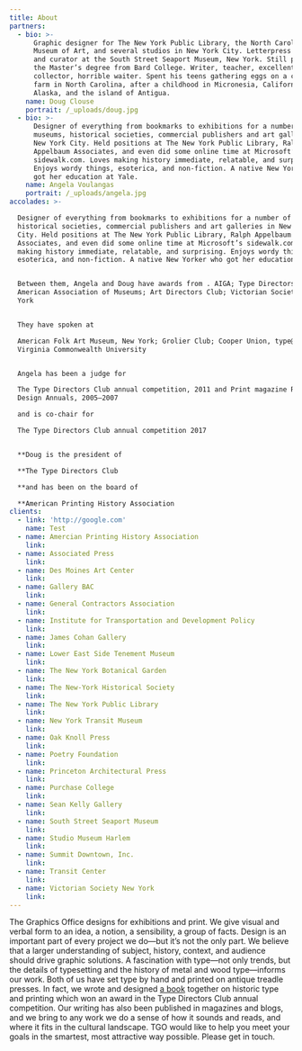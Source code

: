 ```yaml
---
title: About
partners:
  - bio: >-
      Graphic designer for The New York Public Library, the North Carolina
      Museum of Art, and several studios in New York City. Letterpress printer
      and curator at the South Street Seaport Museum, New York. Still paying for
      the Master’s degree from Bard College. Writer, teacher, excellent poster
      collector, horrible waiter. Spent his teens gathering eggs on a chicken
      farm in North Carolina, after a childhood in Micronesia, California,
      Alaska, and the island of Antigua.
    name: Doug Clouse
    portrait: /_uploads/doug.jpg
  - bio: >-
      Designer of everything from bookmarks to exhibitions for a number of
      museums, historical societies, commercial publishers and art galleries in
      New York City. Held positions at The New York Public Library, Ralph
      Appelbaum Associates, and even did some online time at Microsoft’s
      sidewalk.com. Loves making history immediate, relatable, and surprising.
      Enjoys wordy things, esoterica, and non-fiction. A native New Yorker who
      got her education at Yale.
    name: Angela Voulangas
    portrait: /_uploads/angela.jpg
accolades: >-

  Designer of everything from bookmarks to exhibitions for a number of museums,
  historical societies, commercial publishers and art galleries in New York
  City. Held positions at The New York Public Library, Ralph Appelbaum
  Associates, and even did some online time at Microsoft’s sidewalk.com. Loves
  making history immediate, relatable, and surprising. Enjoys wordy things,
  esoterica, and non-fiction. A native New Yorker who got her education at Yale.


  Between them, Angela and Doug have awards from . AIGA; Type Directors Club;
  American Association of Museums; Art Directors Club; Victorian Society New
  York


  They have spoken at

  American Folk Art Museum, New York; Grolier Club; Cooper Union, type@cooper,
  Virginia Commonwealth University


  Angela has been a judge for

  The Type Directors Club annual competition, 2011 and Print magazine Regional
  Design Annuals, 2005–2007

  and is co-chair for

  The Type Directors Club annual competition 2017


  **Doug is the president of

  **The Type Directors Club

  **and has been on the board of

  **American Printing History Association
clients:
  - link: 'http://google.com'
    name: Test
  - name: Amercian Printing History Association
    link:
  - name: Associated Press
    link:
  - name: Des Moines Art Center
    link:
  - name: Gallery BAC
    link:
  - name: General Contractors Association
    link:
  - name: Institute for Transportation and Development Policy
    link:
  - name: James Cohan Gallery
    link:
  - name: Lower East Side Tenement Museum
    link:
  - name: The New York Botanical Garden
    link:
  - name: The New-York Historical Society
    link:
  - name: The New York Public Library
    link:
  - name: New York Transit Museum
    link:
  - name: Oak Knoll Press
    link:
  - name: Poetry Foundation
    link:
  - name: Princeton Architectural Press
    link:
  - name: Purchase College
    link:
  - name: Sean Kelly Gallery
    link:
  - name: South Street Seaport Museum
    link:
  - name: Studio Museum Harlem
    link:
  - name: Summit Downtown, Inc.
    link:
  - name: Transit Center
    link:
  - name: Victorian Society New York
    link:
---
```

The Graphics Office designs for exhibitions and print. We give visual and verbal form to an idea, a notion, a sensibility, a group of facts. Design is an important part of every project we do—but it’s not the only part. We believe that a larger understanding of subject, history, context, and audience should drive graphic solutions. A fascination with type—not only trends, but the details of typesetting and the history of metal and wood type—informs our work. Both of us have set type by hand and printed on antique treadle presses. In fact, we wrote and designed [a book](http://thegraphicsoffice.com/the-handy-book-of-artistic-printing/ "THE HANDY BOOK OF ARTISTIC PRINTING") together on historic type and printing which won an award in the Type Directors Club annual competition. Our writing has also been published in magazines and blogs, and we bring to any work we do a sense of how it sounds and reads, and where it fits in the cultural landscape. TGO would like to help you meet your goals in the smartest, most attractive way possible. Please get in touch.
